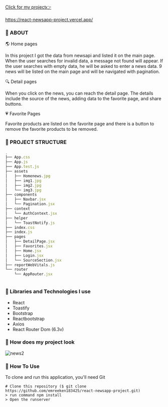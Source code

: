 [Click for my project👉](https://reactnews-xi.vercel.app/)<br><br>
[]()https://react-newsapp-project.vercel.app/

### 🚩 ABOUT

🌎 Home pages

In this project I got the data from newsapi and listed it on the main page. 
When the user searches for invalid data, a message not found will appear.
If the user searches with empty data, he will be asked to enter a news data.
9 news will be listed on the main page and will be navigated with pagination.

🔍 Detail pages

When you click on the news, you can reach the detail page. 
The details include the source of the news, adding data to the favorite page, and share buttons.

💗 Favorite Pages

Favorite products are listed on the favorite page and there is a button to remove the favorite products to be removed.

### 🚩 PROJECT STRUCTURE

```js
.
├── App.css
├── App.js
├── App.test.js
├── assets
│   ├── Homenews.jpg
│   ├── img1.jpg
│   ├── img2.jpg
│   └── img3.jpg
├── components
│   ├── Navbar.jsx
│   └── Pagination.jsx
├── context
│   └── AuthContext.jsx
├── helper
│   └── ToastNotify.js
├── index.css
├── index.js
├── pages
│   ├── DetailPage.jsx
│   ├── Favorites.jsx
│   ├── Home.jsx
│   ├── Login.jsx
│   └── SourceSection.jsx
├── reportWebVitals.js
└── router
    └── AppRouter.jsx



```



### 🚩 Libraries and Technologies I use

- React
- Toastify
- Bootstrap
- Reactbootstrap
- Axios
- React Router Dom (6.3v)


### 🚩 How does my project look
[]()![news2](https://user-images.githubusercontent.com/99876715/198898073-4ef32136-daff-4e85-b63a-1fa64409687f.gif)


### 🚩 How To Use

To clone and run this application, you'll need Git
```
# Clone this repository ($ git clone  https://github.com/emreeken183425/react-newsapp-project.git)
> run command npm install
> Open the runserver
```
